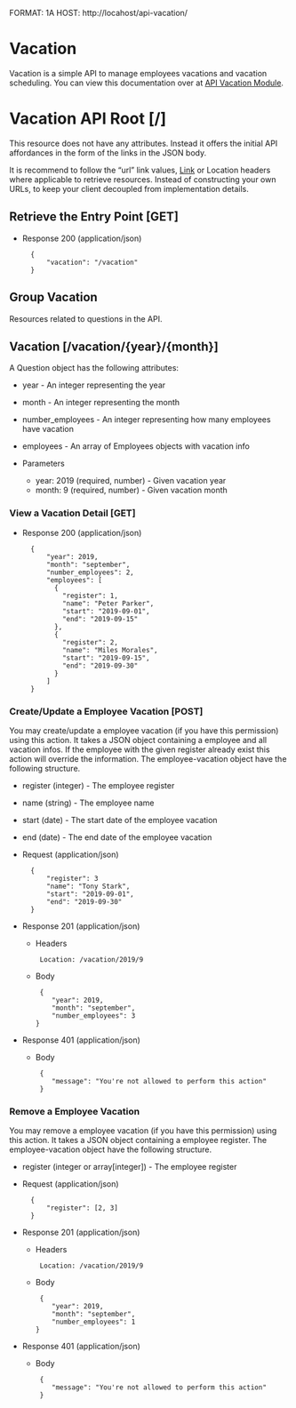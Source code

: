FORMAT: 1A
HOST: http://locahost/api-vacation/

# Vacation

Vacation is a simple API to manage employees vacations and vacation scheduling. You can view this documentation over at [API Vacation Module](../../modules/api-vacation).

# Vacation API Root [/]

This resource does not have any attributes. Instead it offers the initial API affordances in the form of the links in the JSON body.

It is recommend to follow the “url” link values, [Link](https://tools.ietf.org/html/rfc5988) or Location headers where applicable to retrieve resources. Instead of constructing your own URLs, to keep your client decoupled from implementation details.

## Retrieve the Entry Point [GET]

- Response 200 (application/json)

        {
            "vacation": "/vacation"
        }

## Group Vacation

Resources related to questions in the API.

## Vacation [/vacation/{year}/{month}]

A Question object has the following attributes:

- year - An integer representing the year
- month - An integer representing the month
- number_employees - An integer representing how many employees have vacation
- employees - An array of Employees objects with vacation info

- Parameters
  - year: 2019 (required, number) - Given vacation year
  - month: 9 (required, number) - Given vacation month

### View a Vacation Detail [GET]

- Response 200 (application/json)

        {
            "year": 2019,
            "month": "september",
            "number_employees": 2,
            "employees": [
              {
                "register": 1,
                "name": "Peter Parker",
                "start": "2019-09-01",
                "end": "2019-09-15"
              },
              {
                "register": 2,
                "name": "Miles Morales",
                "start": "2019-09-15",
                "end": "2019-09-30"
              }
            ]
        }

### Create/Update a Employee Vacation [POST]

You may create/update a employee vacation (if you have this permission) using this action. It takes a JSON object containing a employee and all vacation infos. If the employee with the given register already exist this action will override the information. The employee-vacation object have the following structure.

- register (integer) - The employee register
- name (string) - The employee name
- start (date) - The start date of the employee vacation
- end (date) - The end date of the employee vacation

- Request (application/json)

        {
            "register": 3
            "name": "Tony Stark",
            "start": "2019-09-01",
            "end": "2019-09-30"
        }

- Response 201 (application/json)

  - Headers

         Location: /vacation/2019/9

  - Body

         {
            "year": 2019,
            "month": "september",
            "number_employees": 3
        }

- Response 401 (application/json)

  - Body

         {
            "message": "You're not allowed to perform this action"
         }

### Remove a Employee Vacation

You may remove a employee vacation (if you have this permission) using this action. It takes a JSON object containing a employee register. The employee-vacation object have the following structure.

- register (integer or array[integer]) - The employee register

- Request (application/json)

        {
            "register": [2, 3]
        }

- Response 201 (application/json)

  - Headers

         Location: /vacation/2019/9

  - Body

         {
            "year": 2019,
            "month": "september",
            "number_employees": 1
        }

- Response 401 (application/json)

  - Body

         {
            "message": "You're not allowed to perform this action"
         }
